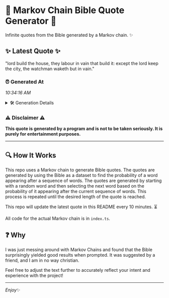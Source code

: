 # 📖 Markov Chain Bible Quote Generator 📖

Infinite quotes from the Bible generated by a Markov chain. ✨

## ✨ Latest Quote ✨
"lord build the house, they labour in vain that build it: except the lord keep the city, the watchman waketh but in vain."

### ⏰ Generated At
*10:34:16 AM*

<details>
    <summary>🛠️ Generation Details</summary>
    <p>
        <strong>🌱 Seed:</strong> lord<br>
        <strong>🔄 Iterations:</strong> 22<br>
        <strong>📜 Context History:</strong><br>[ lord ]: build<br>[ lord, build ]: the<br>[ lord, build, the ]: house,<br>[ lord, build, the, house, ]: they<br>[ lord, build, the, house,, they ]: labour<br>[ lord, build, the, house,, they, labour ]: in<br>[ build, the, house,, they, labour, in ]: vain<br>[ the, house,, they, labour, in, vain ]: that<br>[ house,, they, labour, in, vain, that ]: build<br>[ they, labour, in, vain, that, build ]: it:<br>[ labour, in, vain, that, build, it: ]: except<br>[ in, vain, that, build, it:, except ]: the<br>[ vain, that, build, it:, except, the ]: lord<br>[ that, build, it:, except, the, lord ]: keep<br>[ build, it:, except, the, lord, keep ]: the<br>[ it:, except, the, lord, keep, the ]: city,<br>[ except, the, lord, keep, the, city, ]: the<br>[ the, lord, keep, the, city,, the ]: watchman<br>[ lord, keep, the, city,, the, watchman ]: waketh<br>[ keep, the, city,, the, watchman, waketh ]: but<br>[ the, city,, the, watchman, waketh, but ]: in<br>[ city,, the, watchman, waketh, but, in ]: vain.<br>
    </p>
</details>

### ⚠️ Disclaimer ⚠️
**This quote is generated by a program and is not to be taken seriously. It is purely for entertainment purposes.**

---

## 🔍 How It Works

This repo uses a Markov chain to generate Bible quotes. The quotes are generated by using the Bible as a dataset to find the probability of a word appearing after a sequence of words. The quotes are generated by starting with a random word and then selecting the next word based on the probability of it appearing after the current sequence of words. This process is repeated until the desired length of the quote is reached.

This repo will update the latest quote in this README every 10 minutes. ⏳

All code for the actual Markov chain is in `index.ts`.

## ❓ Why

I was just messing around with Markov Chains and found that the Bible surprisingly yielded good results when prompted. 
It was suggested by a friend, and I am in no way christian.

Feel free to adjust the text further to accurately reflect your intent and experience with the project!

---

*Enjoy*✨
